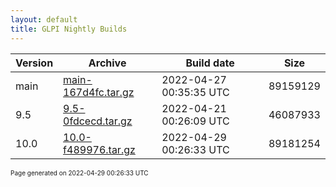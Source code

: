 ```yaml
---
layout: default
title: GLPI Nightly Builds
---
```


Version|Archive|Build date|Size
---|---|---|---
main|[main-167d4fc.tar.gz](main-167d4fc.tar.gz)|2022-04-27 00:35:35 UTC|89159129
9.5|[9.5-0fdcecd.tar.gz](9.5-0fdcecd.tar.gz)|2022-04-21 00:26:09 UTC|46087933
10.0|[10.0-f489976.tar.gz](10.0-f489976.tar.gz)|2022-04-29 00:26:33 UTC|89181254

<font size="1">Page generated on 2022-04-29 00:26:33 UTC</font>
